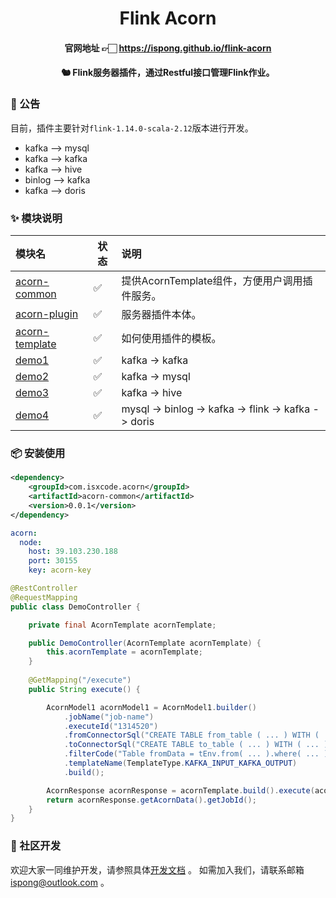 <h1 align="center">
    Flink Acorn
</h1>

<h4 align="center">
    官网地址 👉🏻 <a href="https://ispong.github.io/flink-acorn" >
         https://ispong.github.io/flink-acorn
    </a>
</h4>

<h4 align="center">
    🐿️ Flink服务器插件，通过Restful接口管理Flink作业。
</h4>

### 📢 公告

目前，插件主要针对`flink-1.14.0-scala-2.12`版本进行开发。

- kafka --> mysql
- kafka --> kafka
- kafka --> hive
- binlog --> kafka
- kafka --> doris

### ✨ 模块说明

| 模块名                                          | 状态                 | 说明                                                  |
|:---------------------------------------------|--------------------|:----------------------------------------------------|
| [acorn-common](./acorn-common/README.md)     | :white_check_mark: | 提供AcornTemplate组件，方便用户调用插件服务。                       |
| [acorn-plugin](./acorn-plugin/README.md)     | :white_check_mark: | 服务器插件本体。                                            |
| [acorn-template](./acorn-template/README.md) | :white_check_mark: | 如何使用插件的模板。                                          |
| [demo1](./demo1/README.md)                   | :white_check_mark: | kafka -> kafka                                      |
| [demo2](./demo2/README.md)                   | :white_check_mark: | kafka -> mysql                                      |
| [demo3](./demo3/README.md)                   | :white_check_mark: | kafka -> hive                                       |
| [demo4](./demo4/README.md)                   | :white_check_mark: | mysql -> binlog -> kafka -> flink -> kafka -> doris |

### 📦 安装使用

```xml
<dependency>
    <groupId>com.isxcode.acorn</groupId>
    <artifactId>acorn-common</artifactId>
    <version>0.0.1</version>
</dependency>
```

```yaml
acorn:
  node:
    host: 39.103.230.188
    port: 30155
    key: acorn-key
```

```java
@RestController
@RequestMapping
public class DemoController {

    private final AcornTemplate acornTemplate;

    public DemoController(AcornTemplate acornTemplate) {
        this.acornTemplate = acornTemplate;
    }
    
    @GetMapping("/execute")
    public String execute() {

        AcornModel1 acornModel1 = AcornModel1.builder()
            .jobName("job-name")
            .executeId("1314520")
            .fromConnectorSql("CREATE TABLE from_table ( ... ) WITH ( ... )")
            .toConnectorSql("CREATE TABLE to_table ( ... ) WITH ( ... )")
            .filterCode("Table fromData = tEnv.from( ... ).where( ... );")
            .templateName(TemplateType.KAFKA_INPUT_KAFKA_OUTPUT)
            .build();

        AcornResponse acornResponse = acornTemplate.build().execute(acornModel1);
        return acornResponse.getAcornData().getJobId();
    }
}
```

### 👏 社区开发

欢迎大家一同维护开发，请参照具体[开发文档](https://github.com/ispong/flink-acorn/blob/main/CONTRIBUTING.md) 。
如需加入我们，请联系邮箱 ispong@outlook.com 。
